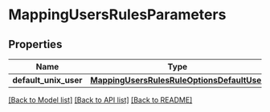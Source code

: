 # MappingUsersRulesParameters

## Properties
Name | Type | Description | Notes
------------ | ------------- | ------------- | -------------
**default_unix_user** | [**MappingUsersRulesRuleOptionsDefaultUser**](MappingUsersRulesRuleOptionsDefaultUser.md) |  | [optional] 

[[Back to Model list]](../README.md#documentation-for-models) [[Back to API list]](../README.md#documentation-for-api-endpoints) [[Back to README]](../README.md)


